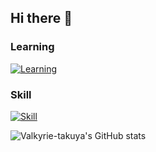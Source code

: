 ## Hi there 👋

<!--
**Valkyrie-takuya/Valkyrie-takuya** is a ✨ _special_ ✨ repository because its `README.md` (this file) appears on your GitHub profile.

Here are some ideas to get you started:

- 🔭 I’m currently working on ...
- 🌱 I’m currently learning ...
- 👯 I’m looking to collaborate on ...
- 🤔 I’m looking for help with ...
- 💬 Ask me about ...
- 📫 How to reach me: ...
- 😄 Pronouns: ...
- ⚡ Fun fact: ...
-->

### Learning 
[![Learning](https://skillicons.dev/icons?i=openstack,go,ts,nextjs,react,angular,htmx,tailwind&perline=4)](https://skillicons.dev)

### Skill
[![Skill](https://skillicons.dev/icons?i=bash,docker,vscode,github,md,regex,py,fastapi,django,tensorflow,pytorch,selenium&perline=4)](https://skillicons.dev)

![Valkyrie-takuya's GitHub stats](https://github-readme-stats.vercel.app/api?username=Valkyrie-takuya&show_icons=true&theme=cobalt)
